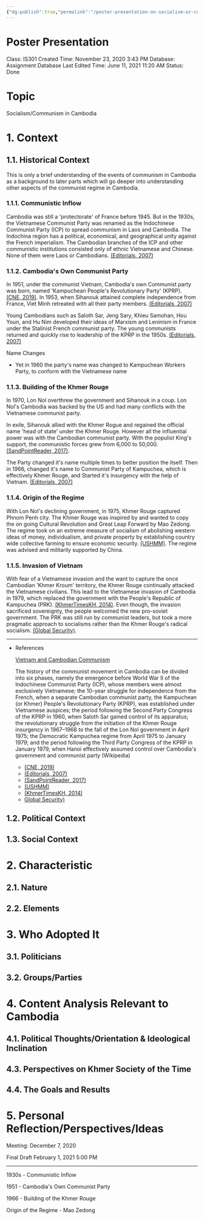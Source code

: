 ```yaml
---
{"dg-publish":true,"permalink":"/poster-presentation-on-socialism-or-communism-in-cambodia/"}
---
```


# Poster Presentation

Class: IS301
Created Time: November 23, 2020 3:43 PM
Database: Assignment Database
Last Edited Time: June 11, 2021 11:20 AM
Status: Done

# Topic

Socialism/Communism in Cambodia

# 1. Context

## 1.1. Historical Context

This is only a brief understanding of the events of communism in Cambodia as a background to later parts which will go deeper into understanding other aspects of the communist regime in Cambodia.

### 1.1.1. Communistic Inflow

Cambodia was still a 'protectorate' of France before 1945. But in the 1930s, the Vietnamese Communist Party was renamed as the Indochinese Communist Party (ICP) to spread communism in Laos and Cambodia. The Indochina region has a political, economical, and geographical unity against the French imperialism. The Cambodian branches of the ICP and other communistic institutions consisted only of ethnic Vietnamese and Chinese. None of them were Laos or Cambodians. [(Editorials, 2007)](http://editorials.cambodia.org/2007/04/vietnam-and-cambodian-communism.html)

### 1.1.2. Cambodia's Own Communist Party

In 1951, under the communist Vietnam, Cambodia's own Communist party was born, named 'Kampuchean People's Revolutionary Party' (KPRP). [(CNE, 2019)](https://cne.wtf/2019/06/27/khmer-peoples-revolutionary-party-established-june-28-1951-part-1/). In 1953, when Sihanouk attained complete independence from France, Viet Minh retreated with all their party members. [(Editorials, 2007)](http://editorials.cambodia.org/2007/04/vietnam-and-cambodian-communism.html)

Young Cambodians such as Saloth Sar, Jeng Sary, Khieu Samohan, Hou Youn, and Hu Nim developed their ideas of Marxism and Leninism in France under the Stalinist French communist party.  The young communists returned and quickly rise to leadership of the KPRP in the 1950s. [(Editorials, 2007)](http://editorials.cambodia.org/2007/04/vietnam-and-cambodian-communism.html)

Name Changes

- Yet in 1960 the party's name was changed to Kampuchean Workers Party, to conform with the Vietnamese name

### 1.1.3. Building of the Khmer Rouge

In 1970, Lon Nol overthrew the government and Sihanouk in a coup. Lon Nol's Cambodia was backed by the US and had many conflicts with the Vietnamese communist party.

In exile, Sihanouk allied with the Khmer Rogue and regained the official name 'head of state' under the Khmer Rouge. However all the influential power was with the Cambodian communist party. With the populist King's support, the communistic forces grew from 6,000 to 50,000. [(SandPointReader, 2017)](https://sandpointreader.com/responsible-cambodias-killing-fields/#:~:text=Sihanouk%20allied%20himself%20with%20Pol,grew%20from%206%2C000%20to%2050%2C000.&text=As%20the%20Khmer%20Rouge%20closed,around%20the%20city%20for%20protection.).

The Party changed it's name multiple times to better position the itself. Then in 1966, changed it's name to Communist Party of Kampuchea, which is effectively Khmer Rouge, and Started it's insurgency with the help of Vietnam. [(Editorials, 2007)](http://editorials.cambodia.org/2007/04/vietnam-and-cambodian-communism.html)

### 1.1.4. Origin of the Regime

With Lon Nol's declining government, in 1975, Khmer Rouge captured Phnom Penh city. The Khmer Rouge was inspired by and wanted to copy the on going Cultural Revolution and Great Leap Forward by Mao Zedong. The regime took on an extreme measure of socialism of abolishing western ideas of money, individualism, and private property by establishing country wide collective farming to ensure economic security. [(USHMM)](https://www.ushmm.org/genocide-prevention/countries/cambodia/case-study/background/origins-of-the-khmer-rouge). The regime was advised and militarily supported by China.

### 1.1.5. Invasion of Vietnam

With fear of a Vietnamese invasion and the want to capture the once Cambodian 'Khmer Kroum' territory, the Khmer Rouge continually attacked the Vietnamese civilians. This lead to the Vietnamese invasion of Cambodia in 1979, which replaced the government with the People's Republic of Kampuchea (PRK). [(KhmerTimesKH, 2014)](https://www.khmertimeskh.com/50673/why-did-vietnam-overthrow-the-khmer-rouge-in-1978/). Even though, the invasion sacrificed sovereignty, the people welcomed the new pro-soviet government. The PRK was still run by communist leaders, but took a more pragmatic approach to socialisms rather than the Khmer Rouge's radical socialism. [(Global Security)](https://www.globalsecurity.org/military/world/cambodia/history-prk-gov.htm).

---

- References
    
    [Vietnam and Cambodian Communism](http://editorials.cambodia.org/2007/04/vietnam-and-cambodian-communism.html)
    
    The history of the communist movement in Cambodia can be divided into six phases, namely the emergence before World War II of the Indochinese Communist Party (ICP), whose members were almost exclusively Vietnamese; the 10-year struggle for independence from the French, when a separate Cambodian communist party, the Kampuchean (or Khmer) People's Revolutionary Party (KPRP), was established under Vietnamese auspices; the period following the Second Party Congress of the KPRP in 1960, when Saloth Sar gained control of its apparatus; the revolutionary struggle from the initiation of the Khmer Rouge insurgency in 1967–1968 to the fall of the Lon Nol government in April 1975; the Democratic Kampuchea regime from April 1975 to January 1979; and the period following the Third Party Congress of the KPRP in January 1979, when Hanoi effectively assumed control over Cambodia's government and communist party (Wikipedia)
    
    - [(CNE, 2019)](https://cne.wtf/2019/06/27/khmer-peoples-revolutionary-party-established-june-28-1951-part-1/)
    - [(Editorials, 2007)](http://editorials.cambodia.org/2007/04/vietnam-and-cambodian-communism.html)
    - [(SandPointReader, 2017)](https://sandpointreader.com/responsible-cambodias-killing-fields/#:~:text=Sihanouk%20allied%20himself%20with%20Pol,grew%20from%206%2C000%20to%2050%2C000.&text=As%20the%20Khmer%20Rouge%20closed,around%20the%20city%20for%20protection.)
    - [(USHMM)](https://www.ushmm.org/genocide-prevention/countries/cambodia/case-study/background/origins-of-the-khmer-rouge)
    - [(KhmerTimesKH, 2014)](https://www.khmertimeskh.com/50673/why-did-vietnam-overthrow-the-khmer-rouge-in-1978/)
    - [Global Security)](https://www.globalsecurity.org/military/world/cambodia/history-prk-gov.htm)

## 1.2. Political Context

## 1.3. Social Context

# 2. Characteristic

## 2.1. Nature

## 2.2. Elements

# 3. Who Adopted It

## 3.1. Politicians

## 3.2. Groups/Parties

# 4. Content Analysis Relevant to Cambodia

## 4.1. Political Thoughts/Orientation & Ideological Inclination

## 4.3. Perspectives on Khmer Society of the Time

## 4.4. The Goals and Results

# 5. Personal Reflection/Perspectives/Ideas

Meeting: December 7, 2020 

Final Draft February 1, 2021 5:00 PM 

---

1930s - Communistic Inflow

1951 - Cambodia's Own Communist Party

1966 - Building of the Khmer Rouge

Origin of the Regime - Mao Zedong